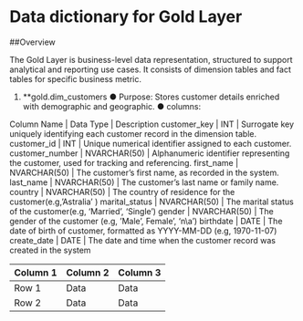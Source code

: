 # Data dictionary for Gold Layer

##Overview

The Gold Layer is business-level data representation, structured to support analytical and
reporting use cases. It consists of dimension tables and fact tables for specific business
metric.

1. **gold.dim_customers
● Purpose: Stores customer details enriched with demographic and geographic.
● columns:

Column Name | Data Type | Description
customer_key | INT | Surrogate key uniquely identifying each customer record in the dimension table.
customer_id  | INT | Unique numerical identifier assigned to each customer.
customer_number | NVARCHAR(50) | Alphanumeric identifier representing the customer, used for tracking and referencing.
first_name | NVARCHAR(50) | The customer’s first name, as recorded in the system.
last_name | NVARCHAR(50) | The customer’s last name or family name.
country | NVARCHAR(50) | The country of residence for the customer(e.g,’Astralia’ )
marital_status | NVARCHAR(50) | The marital status of the customer(e.g, ‘Married’, ‘Single’)
gender | NVARCHAR(50) | The gender of the customer (e.g, ’Male’, Female’, ‘n\a’)
birthdate | DATE | The date of birth of customer, formatted as YYYY-MM-DD (e.g, 1970-11-07)
create_date | DATE | The date and time when the customer record was created in the system


| Column 1 | Column 2 | Column 3 |
|----------|----------|----------|
| Row 1    | Data     | Data     |
| Row 2    | Data     | Data     |

